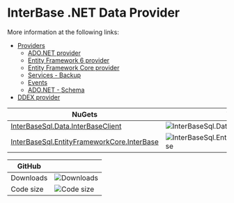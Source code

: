 # InterBase .NET Data Provider 

More information at the following links:

* [Providers](Provider/readme.txt)
	* [ADO.NET provider](Provider/docs/ado-net.md)
	* [Entity Framework 6 provider](Provider/docs/entity-framework-6.md)
	* [Entity Framework Core provider](Provider/docs/entity-framework-core.md)
	* [Services - Backup](Provider/docs/services-backup.md)
	* [Events](Provider/docs/events.md)
	* [ADO.NET - Schema](Provider/docs/ado-net-schema.md)
* [DDEX provider](DDEX/readme.txt)

| NuGets | Version | Downloads |
|--------|---------|-----------|
| [InterBaseSql.Data.InterBaseClient](https://www.nuget.org/packages/InterBaseSql.Data.InterBaseClient) | ![InterBaseSql.Data.InterBaseClient](https://img.shields.io/nuget/v/InterBaseSql.Data.InterBaseClient.svg) | ![InterBaseSql.Data.InterBaseClient](https://img.shields.io/nuget/dt/InterBaseSql.Data.InterBaseClient.svg) |
| [InterBaseSql.EntityFrameworkCore.InterBase](https://www.nuget.org/packages/InterBaseSql.EntityFrameworkCore.InterBase) | ![InterBaseSql.EntityFrameworkCore.InterBase](https://img.shields.io/nuget/v/InterBaseSql.EntityFrameworkCore.InterBase.svg) | ![InterBaseSql.EntityFrameworkCore.InterBase](https://img.shields.io/nuget/dt/InterBaseSql.EntityFrameworkCore.InterBase.svg) |

| GitHub |  |
|--------|--|
| Downloads | ![Downloads](https://img.shields.io/github/downloads/InterBasesql/netprovider/total.svg) |
| Code size | ![Code size](https://img.shields.io/github/languages/code-size/InterBasesql/netprovider.svg) |
